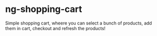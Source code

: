 # ng-shopping-cart
Simple shopping cart, wheere you can select a bunch of products, add them in cart, checkout and refresh the products!
